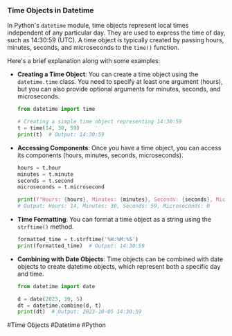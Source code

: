 ### Time Objects in Datetime

In Python's `datetime` module, time objects represent local times independent of any particular day. They are used to express the time of day, such as 14:30:59 (UTC). A time object is typically created by passing hours, minutes, seconds, and microseconds to the `time()` function.

Here's a brief explanation along with some examples:

- **Creating a Time Object**: You can create a time object using the `datetime.time` class. You need to specify at least one argument (hours), but you can also provide optional arguments for minutes, seconds, and microseconds.
  
  ```python
  from datetime import time

  # Creating a simple time object representing 14:30:59
  t = time(14, 30, 59)
  print(t)  # Output: 14:30:59
  ```

- **Accessing Components**: Once you have a time object, you can access its components (hours, minutes, seconds, microseconds).

  ```python
  hours = t.hour
  minutes = t.minute
  seconds = t.second
  microseconds = t.microsecond

  print(f"Hours: {hours}, Minutes: {minutes}, Seconds: {seconds}, Microseconds: {microseconds}")
  # Output: Hours: 14, Minutes: 30, Seconds: 59, Microseconds: 0
  ```

- **Time Formatting**: You can format a time object as a string using the `strftime()` method.

  ```python
  formatted_time = t.strftime('%H:%M:%S')
  print(formatted_time)  # Output: 14:30:59
  ```

- **Combining with Date Objects**: Time objects can be combined with date objects to create datetime objects, which represent both a specific day and time.

  ```python
  from datetime import date

  d = date(2023, 10, 5)
  dt = datetime.combine(d, t)
  print(dt)  # Output: 2023-10-05 14:30:59
  ```

#Time Objects #Datetime #Python